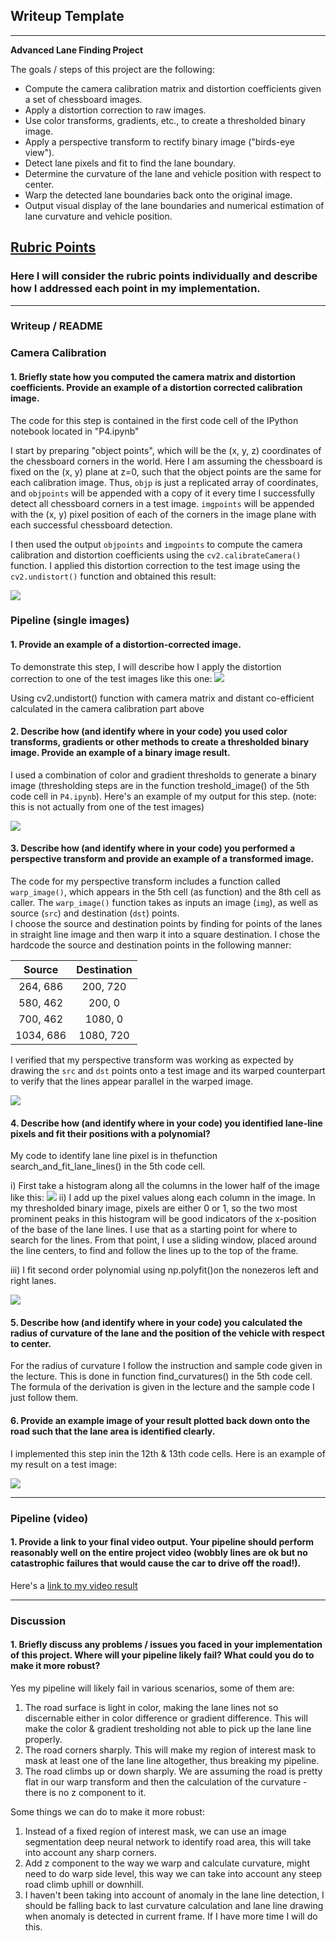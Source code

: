 ## Writeup Template


---

**Advanced Lane Finding Project**

The goals / steps of this project are the following:

* Compute the camera calibration matrix and distortion coefficients given a set of chessboard images.
* Apply a distortion correction to raw images.
* Use color transforms, gradients, etc., to create a thresholded binary image.
* Apply a perspective transform to rectify binary image ("birds-eye view").
* Detect lane pixels and fit to find the lane boundary.
* Determine the curvature of the lane and vehicle position with respect to center.
* Warp the detected lane boundaries back onto the original image.
* Output visual display of the lane boundaries and numerical estimation of lane curvature and vehicle position.

## [Rubric Points](https://review.udacity.com/#!/rubrics/571/view)

### Here I will consider the rubric points individually and describe how I addressed each point in my implementation.  

---

### Writeup / README

### Camera Calibration

#### 1. Briefly state how you computed the camera matrix and distortion coefficients. Provide an example of a distortion corrected calibration image.

The code for this step is contained in the first code cell of the IPython notebook located in "P4.ipynb"

I start by preparing "object points", which will be the (x, y, z) coordinates of the chessboard corners in the world. Here I am assuming the chessboard is fixed on the (x, y) plane at z=0, such that the object points are the same for each calibration image.  Thus, `objp` is just a replicated array of coordinates, and `objpoints` will be appended with a copy of it every time I successfully detect all chessboard corners in a test image.  `imgpoints` will be appended with the (x, y) pixel position of each of the corners in the image plane with each successful chessboard detection.  

I then used the output `objpoints` and `imgpoints` to compute the camera calibration and distortion coefficients using the `cv2.calibrateCamera()` function.  I applied this distortion correction to the test image using the `cv2.undistort()` function and obtained this result: 

<img src="output_images/chessboard_undistort.png">

### Pipeline (single images)

#### 1. Provide an example of a distortion-corrected image.

To demonstrate this step, I will describe how I apply the distortion correction to one of the test images like this one:
<img src="output_images/testimage_undistort.png">

Using cv2.undistort() function with camera matrix and distant co-efficient calculated in the camera calibration part above

#### 2. Describe how (and identify where in your code) you used color transforms, gradients or other methods to create a thresholded binary image.  Provide an example of a binary image result.

I used a combination of color and gradient thresholds to generate a binary image (thresholding steps are in the function treshold_image() of the 5th code cell in `P4.ipynb`).  Here's an example of my output for this step.  (note: this is not actually from one of the test images)

<img src="output_images/testimage_treshold.png">

#### 3. Describe how (and identify where in your code) you performed a perspective transform and provide an example of a transformed image.

The code for my perspective transform includes a function called `warp_image()`, which appears in the 5th cell (as function) and the 8th cell as caller.  The `warp_image()` function takes as inputs an image (`img`), as well as source (`src`) and destination (`dst`) points.  
I choose the source and destination points by finding for points of the lanes in straight line image and then warp it into a square destination. I chose the hardcode the source and destination points in the following manner:

| Source        | Destination   | 
|:-------------:|:-------------:| 
| 264, 686      | 200, 720        | 
| 580, 462      | 200, 0      |
| 700, 462     | 1080, 0      |
| 1034, 686      | 1080, 720        |

I verified that my perspective transform was working as expected by drawing the `src` and `dst` points onto a test image and its warped counterpart to verify that the lines appear parallel in the warped image.

<img src="output_images/testimage_warped_straight.png">

#### 4. Describe how (and identify where in your code) you identified lane-line pixels and fit their positions with a polynomial?

My code to identify lane line pixel is in thefunction search_and_fit_lane_lines() in the 5th code cell.

i) First take a histogram along all the columns in the lower half of the image like this:
<img src="output_images/histogram.png">
ii)  I add up the pixel values along each column in the image. In my thresholded binary image, pixels are either 0 or 1, so the two most prominent peaks in this histogram will be good indicators of the x-position of the base of the lane lines. I use that as a starting point for where to search for the lines. From that point, I use a sliding window, placed around the line centers, to find and follow the lines up to the top of the frame.

iii) I fit second order polynomial using np.polyfit()on the nonezeros left and right lanes.


<img src="output_images/testimage_linefitted.png">

#### 5. Describe how (and identify where in your code) you calculated the radius of curvature of the lane and the position of the vehicle with respect to center.

For the radius of curvature I follow the instruction and sample code given in the lecture. This is done in function find_curvatures() in the 5th code cell. The formula of the derivation is given in the lecture and the sample code I just follow them.

#### 6. Provide an example image of your result plotted back down onto the road such that the lane area is identified clearly.

I implemented this step inin the 12th & 13th code cells.  Here is an example of my result on a test image:

<img src="output_images/testimage_curvature.png">

---

### Pipeline (video)

#### 1. Provide a link to your final video output.  Your pipeline should perform reasonably well on the entire project video (wobbly lines are ok but no catastrophic failures that would cause the car to drive off the road!).

Here's a [link to my video result](./project_output.mp4)

---

### Discussion

#### 1. Briefly discuss any problems / issues you faced in your implementation of this project.  Where will your pipeline likely fail?  What could you do to make it more robust?

Yes my pipeline will likely fail in various scenarios, some of them are:
1) The road surface is light in color, making the lane lines not so discernable either in color difference or gradient difference. This will make the color & gradient tresholding not able to pick up the lane line properly.
2) The road corners sharply. This will make my region of interest mask to mask at least one of the lane line altogether, thus breaking my pipeline.
3) The road climbs up or down sharply. We are assuming the road is pretty flat in our warp transform and then the calculation of the curvature - there is no z component to it.

Some things we can do to make it more robust:
1) Instead of a fixed region of interest mask, we can use an image segmentation deep neural network to identify road area, this will take into account any sharp corners.
2) Add z component to the way we warp and calculate curvature, might need to do warp side level, this way we can take into account any steep road climb uphill or downhill.
3) I haven't been taking into account of anomaly in the lane line detection, I should be falling back to last curvature calculation and lane line drawing when anomaly is detected in current frame. If I have more time I will do this.
